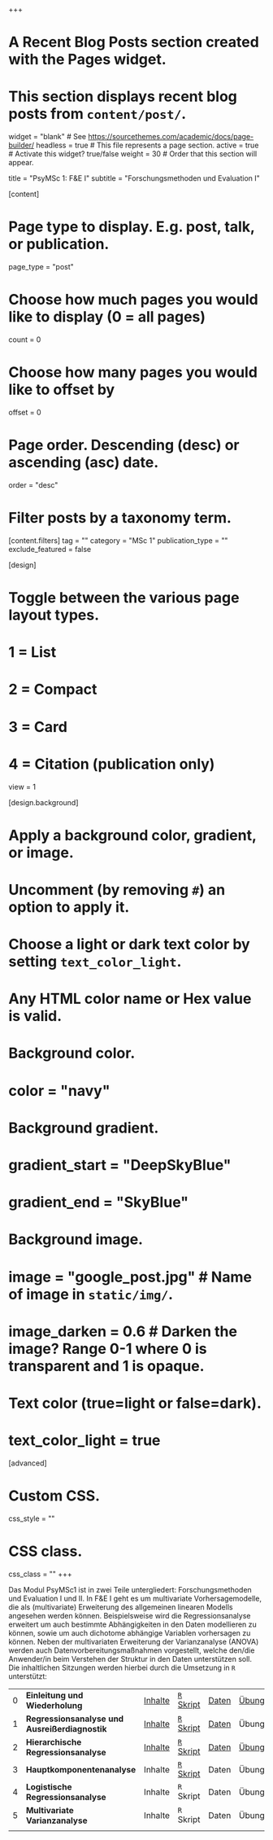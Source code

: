 +++
# A Recent Blog Posts section created with the Pages widget.
# This section displays recent blog posts from `content/post/`.

widget = "blank"  # See https://sourcethemes.com/academic/docs/page-builder/
headless = true  # This file represents a page section.
active = true  # Activate this widget? true/false
weight = 30  # Order that this section will appear.

title = "PsyMSc 1: F&E I"
subtitle = "Forschungsmethoden und Evaluation I"

[content]
  # Page type to display. E.g. post, talk, or publication.
  page_type = "post"

  # Choose how much pages you would like to display (0 = all pages)
  count = 0

  # Choose how many pages you would like to offset by
  offset = 0

  # Page order. Descending (desc) or ascending (asc) date.
  order = "desc"

  # Filter posts by a taxonomy term.
  [content.filters]
    tag = ""
    category = "MSc 1"
    publication_type = ""
    exclude_featured = false

[design]
  # Toggle between the various page layout types.
  #   1 = List
  #   2 = Compact
  #   3 = Card
  #   4 = Citation (publication only)
  view = 1

[design.background]
  # Apply a background color, gradient, or image.
  #   Uncomment (by removing `#`) an option to apply it.
  #   Choose a light or dark text color by setting `text_color_light`.
  #   Any HTML color name or Hex value is valid.

  # Background color.
  # color = "navy"

  # Background gradient.
  # gradient_start = "DeepSkyBlue"
  # gradient_end = "SkyBlue"

  # Background image.
  # image = "google_post.jpg"  # Name of image in `static/img/`.
  # image_darken = 0.6  # Darken the image? Range 0-1 where 0 is transparent and 1 is opaque.

  # Text color (true=light or false=dark).
  # text_color_light = true  

[advanced]
 # Custom CSS.
 css_style = ""

 # CSS class.
 css_class = ""
+++

Das Modul PsyMSc1 ist in zwei Teile untergliedert: Forschungsmethoden und Evaluation I und II. In F&E I geht es um multivariate Vorhersagemodelle, die als (multivariate) Erweiterung des allgemeinen linearen Modells angesehen werden können. Beispielsweise wird die Regressionsanalyse erweitert um auch bestimmte Abhängigkeiten in den Daten modellieren zu können, sowie um auch dichotome abhängige Variablen vorhersagen zu können. Neben der multivariaten Erweiterung der Varianzanalyse (ANOVA) werden auch Datenvorbereitungsmaßnahmen vorgestellt, welche den/die Anwender/in beim Verstehen der Struktur in den Daten unterstützen soll. Die inhaltlichen Sitzungen werden hierbei durch die Umsetzung in `R` unterstützt:


|  |  |  |  | | |
| --- | --- | --- | --- | --- | --- |
| 0 | **Einleitung und Wiederholung** | [Inhalte](/post/einleitung-und-wiederholung)  | [`R` Skript](https://raw.githubusercontent.com/jpirmer/MSc1_FEI/master/R-Scripts/0_Intro_RCode.R) | [Daten](/post/Schulleistungen.rda) | [Übungsdaten](/post/Schulleistungen.rda) |
| 1 | **Regressionsanalyse und Ausreißerdiagnostik** | [Inhalte](/post/regression-und-ausreisserdiagnostik)  | [`R` Skript](https://raw.githubusercontent.com/jpirmer/MSc1_FEI/master/R-Scripts/1_Regression_RCode.R) | [Daten](/post/Schulleistungen.rda) | Übungsdaten |
| 2 | **Hierarchische Regressionsanalyse** | [Inhalte](/post/multi-level-modeling)  | [`R` Skript](https://raw.githubusercontent.com/jpirmer/MSc1_FEI/master/R-Scripts/2_Multi-Level-Modeling_RCode.R) | [Daten](/post/StudentsInClasses.rda) | [Übungsdaten](/post/StudentsInClasses.rda) |
| 3 | **Hauptkomponentenanalyse** | Inhalte  | [`R` Skript](https://raw.githubusercontent.com/jpirmer/MSc1_FEI/master/R-Scripts/3_PCA_RCode.R) | Daten | Übungsdaten |
| 4 | **Logistische Regressionsanalyse** | Inhalte  | `R` Skript | Daten | Übungsdaten |
| 5 | **Multivariate Varianzanalyse** | Inhalte  | `R` Skript | Daten | Übungsdaten |
|  |  |  |  | | |
